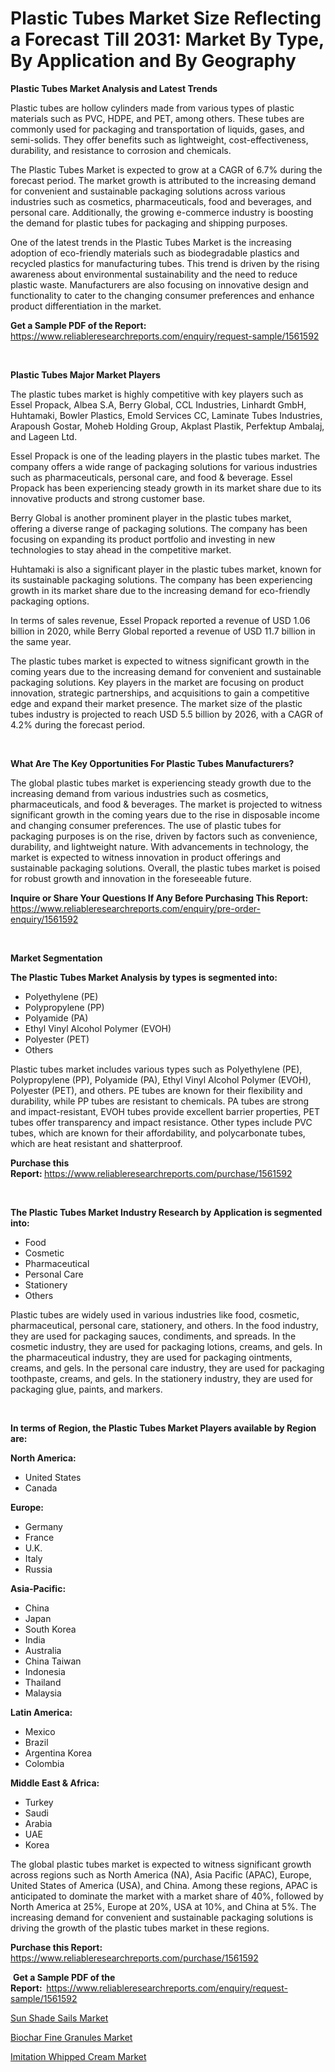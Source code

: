 <p><h1>Plastic Tubes Market Size Reflecting a Forecast Till 2031: Market By Type, By Application and By Geography</h1></p><p><strong>Plastic Tubes Market Analysis and Latest Trends</strong></p>
<p><p>Plastic tubes are hollow cylinders made from various types of plastic materials such as PVC, HDPE, and PET, among others. These tubes are commonly used for packaging and transportation of liquids, gases, and semi-solids. They offer benefits such as lightweight, cost-effectiveness, durability, and resistance to corrosion and chemicals.</p><p>The Plastic Tubes Market is expected to grow at a CAGR of 6.7% during the forecast period. The market growth is attributed to the increasing demand for convenient and sustainable packaging solutions across various industries such as cosmetics, pharmaceuticals, food and beverages, and personal care. Additionally, the growing e-commerce industry is boosting the demand for plastic tubes for packaging and shipping purposes.</p><p>One of the latest trends in the Plastic Tubes Market is the increasing adoption of eco-friendly materials such as biodegradable plastics and recycled plastics for manufacturing tubes. This trend is driven by the rising awareness about environmental sustainability and the need to reduce plastic waste. Manufacturers are also focusing on innovative design and functionality to cater to the changing consumer preferences and enhance product differentiation in the market.</p></p>
<p><strong>Get a Sample PDF of the Report:&nbsp;</strong> <a href="https://www.reliableresearchreports.com/enquiry/request-sample/1561592">https://www.reliableresearchreports.com/enquiry/request-sample/1561592</a></p>
<p>&nbsp;</p>
<p><strong>Plastic Tubes Major Market Players</strong></p>
<p><p>The plastic tubes market is highly competitive with key players such as Essel Propack, Albea S.A, Berry Global, CCL Industries, Linhardt GmbH, Huhtamaki, Bowler Plastics, Emold Services CC, Laminate Tubes Industries, Arapoush Gostar, Moheb Holding Group, Akplast Plastik, Perfektup Ambalaj, and Lageen Ltd.</p><p>Essel Propack is one of the leading players in the plastic tubes market. The company offers a wide range of packaging solutions for various industries such as pharmaceuticals, personal care, and food & beverage. Essel Propack has been experiencing steady growth in its market share due to its innovative products and strong customer base.</p><p>Berry Global is another prominent player in the plastic tubes market, offering a diverse range of packaging solutions. The company has been focusing on expanding its product portfolio and investing in new technologies to stay ahead in the competitive market.</p><p>Huhtamaki is also a significant player in the plastic tubes market, known for its sustainable packaging solutions. The company has been experiencing growth in its market share due to the increasing demand for eco-friendly packaging options.</p><p>In terms of sales revenue, Essel Propack reported a revenue of USD 1.06 billion in 2020, while Berry Global reported a revenue of USD 11.7 billion in the same year.</p><p>The plastic tubes market is expected to witness significant growth in the coming years due to the increasing demand for convenient and sustainable packaging solutions. Key players in the market are focusing on product innovation, strategic partnerships, and acquisitions to gain a competitive edge and expand their market presence. The market size of the plastic tubes industry is projected to reach USD 5.5 billion by 2026, with a CAGR of 4.2% during the forecast period.</p></p>
<p>&nbsp;</p>
<p><strong>What Are The Key Opportunities For Plastic Tubes Manufacturers?</strong></p>
<p><p>The global plastic tubes market is experiencing steady growth due to the increasing demand from various industries such as cosmetics, pharmaceuticals, and food & beverages. The market is projected to witness significant growth in the coming years due to the rise in disposable income and changing consumer preferences. The use of plastic tubes for packaging purposes is on the rise, driven by factors such as convenience, durability, and lightweight nature. With advancements in technology, the market is expected to witness innovation in product offerings and sustainable packaging solutions. Overall, the plastic tubes market is poised for robust growth and innovation in the foreseeable future.</p></p>
<p><strong>Inquire or Share Your Questions If Any Before Purchasing This Report:</strong> <a href="https://www.reliableresearchreports.com/enquiry/pre-order-enquiry/1561592">https://www.reliableresearchreports.com/enquiry/pre-order-enquiry/1561592</a></p>
<p>&nbsp;</p>
<p><strong>Market Segmentation</strong></p>
<p><strong>The Plastic Tubes Market Analysis by types is segmented into:</strong></p>
<p><ul><li>Polyethylene (PE)</li><li>Polypropylene (PP)</li><li>Polyamide (PA)</li><li>Ethyl Vinyl Alcohol Polymer (EVOH)</li><li>Polyester (PET)</li><li>Others</li></ul></p>
<p><p>Plastic tubes market includes various types such as Polyethylene (PE), Polypropylene (PP), Polyamide (PA), Ethyl Vinyl Alcohol Polymer (EVOH), Polyester (PET), and others. PE tubes are known for their flexibility and durability, while PP tubes are resistant to chemicals. PA tubes are strong and impact-resistant, EVOH tubes provide excellent barrier properties, PET tubes offer transparency and impact resistance. Other types include PVC tubes, which are known for their affordability, and polycarbonate tubes, which are heat resistant and shatterproof.</p></p>
<p><strong>Purchase this Report:&nbsp;</strong><a href="https://www.reliableresearchreports.com/purchase/1561592">https://www.reliableresearchreports.com/purchase/1561592</a></p>
<p>&nbsp;</p>
<p><strong>The Plastic Tubes Market Industry Research by Application is segmented into:</strong></p>
<p><ul><li>Food</li><li>Cosmetic</li><li>Pharmaceutical</li><li>Personal Care</li><li>Stationery</li><li>Others</li></ul></p>
<p><p>Plastic tubes are widely used in various industries like food, cosmetic, pharmaceutical, personal care, stationery, and others. In the food industry, they are used for packaging sauces, condiments, and spreads. In the cosmetic industry, they are used for packaging lotions, creams, and gels. In the pharmaceutical industry, they are used for packaging ointments, creams, and gels. In the personal care industry, they are used for packaging toothpaste, creams, and gels. In the stationery industry, they are used for packaging glue, paints, and markers.</p></p>
<p>&nbsp;</p>
<p><strong>In terms of Region, the Plastic Tubes Market Players available by Region are:</strong></p>
<p>
    <p> <strong> North America: </strong>
        <ul>
            <li>United States</li>
            <li>Canada</li>
        </ul>
        </p> 
    <p> <strong> Europe: </strong>
        <ul>
            <li>Germany</li>
            <li>France</li>
            <li>U.K.</li>
            <li>Italy</li>
            <li>Russia</li>
        </ul>
        </p> 
    <p> <strong> Asia-Pacific: </strong>
        <ul>
            <li>China</li>
            <li>Japan</li>
            <li>South Korea</li>
            <li>India</li>
            <li>Australia</li>
            <li>China Taiwan</li>
            <li>Indonesia</li>
            <li>Thailand</li>
            <li>Malaysia</li>
        </ul>
        </p> 
    <p> <strong> Latin America: </strong>
        <ul>
            <li>Mexico</li>
            <li>Brazil</li>
            <li>Argentina Korea</li>
            <li>Colombia</li>
        </ul>
        </p> 
    <p> <strong> Middle East & Africa: </strong>
        <ul>
            <li>Turkey</li>
            <li>Saudi</li>
            <li>Arabia</li>
            <li>UAE</li>
            <li>Korea</li>
        </ul>
    </p>
    </p>
<p><p>The global plastic tubes market is expected to witness significant growth across regions such as North America (NA), Asia Pacific (APAC), Europe, United States of America (USA), and China. Among these regions, APAC is anticipated to dominate the market with a market share of 40%, followed by North America at 25%, Europe at 20%, USA at 10%, and China at 5%. The increasing demand for convenient and sustainable packaging solutions is driving the growth of the plastic tubes market in these regions.</p></p>
<p><strong>Purchase this Report: </strong><a href="https://www.reliableresearchreports.com/purchase/1561592">https://www.reliableresearchreports.com/purchase/1561592</a></p>
<p>&nbsp;<strong>Get a Sample PDF of the Report:&nbsp;&nbsp;</strong><a href="https://www.reliableresearchreports.com/enquiry/request-sample/1561592">https://www.reliableresearchreports.com/enquiry/request-sample/1561592</a></p>
<p><strong></strong></p>
<p><p><a href="https://view.publitas.com/reportprime-1/sun-shade-sails-market-size-2023-2030-global-industrial-analysis-key-geographical-regions-market-share-top-key-players-product-types-and-forecast-research-report/">Sun Shade Sails Market</a></p><p><a href="https://view.publitas.com/reportprime-1/biochar-fine-granules-market-size-and-growth-market-segmentation-regional-and-country-breakdowns-and-market-trends-for-period-from-2023-2030/">Biochar Fine Granules Market</a></p><p><a href="https://view.publitas.com/reportprime-1/imitation-whipped-cream-market-share-market-new-trends-analysis-report-by-type-by-application-by-end-use-by-region-and-segment-forecasts-2023-2030/">Imitation Whipped Cream Market</a></p></p>